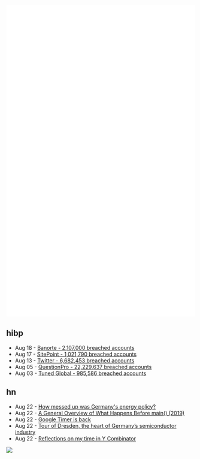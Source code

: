 ![Metrics](https://raw.githubusercontent.com/phixion/phixion/master/metrics.svg)

## hibp

<!--
for https://github.com/phixion/phixion/blob/main/.github/workflows/feeds.yml
-->
<!--START_SECTION:haveibeenpwnd-->
- Aug 18 - [Banorte - 2,107,000 breached accounts](https://haveibeenpwned.com/PwnedWebsites#Banorte)
- Aug 17 - [SitePoint - 1,021,790 breached accounts](https://haveibeenpwned.com/PwnedWebsites#SitePoint)
- Aug 13 - [Twitter - 6,682,453 breached accounts](https://haveibeenpwned.com/PwnedWebsites#Twitter)
- Aug 05 - [QuestionPro - 22,229,637 breached accounts](https://haveibeenpwned.com/PwnedWebsites#QuestionPro)
- Aug 03 - [Tuned Global - 985,586 breached accounts](https://haveibeenpwned.com/PwnedWebsites#TunedGlobal)
<!--END_SECTION:haveibeenpwnd-->

## hn

<!--
for https://github.com/phixion/phixion/blob/main/.github/workflows/feeds.yml
-->
<!--START_SECTION:hn-->
- Aug 22 - [How messed up was Germany's energy policy?](https://jeromeaparis.substack.com/p/how-messed-up-was-germanys-energy)
- Aug 22 - [A General Overview of What Happens Before main() (2019)](https://embeddedartistry.com/blog/2019/04/08/a-general-overview-of-what-happens-before-main/)
- Aug 22 - [Google Timer is back](https://www.google.com/search?q=timer+6+minutes)
- Aug 22 - [Tour of Dresden, the heart of Germany’s semiconductor industry](https://innovationorigins.com/en/on-the-road-with-the-9-euro-ticket-part-8-a-bike-tour-of-dresden-the-heart-of-germanys-semiconductor-industry/)
- Aug 22 - [Reflections on my time in Y Combinator](https://chrisfrantz.com/reflections-on-my-time-in-y-combinator/)
<!--END_SECTION:hn-->

<!--
for https://yhype.me
-->
![](https://hit.yhype.me/github/profile?user_id=13013670)
